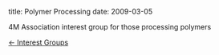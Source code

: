 title: Polymer Processing 
date: 2009-03-05 

4M Association interest group for those processing polymers

[&larr; Interest Groups](/4m-association/interest-groups.html)